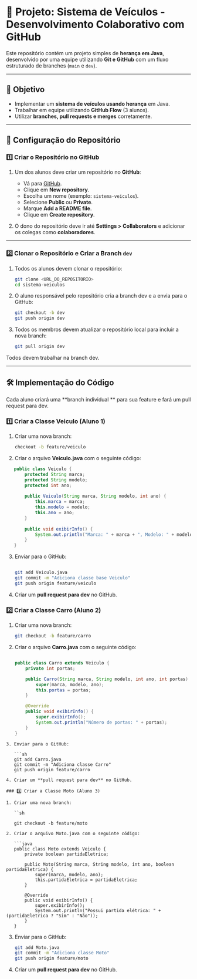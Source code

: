 # 📌 Projeto: Sistema de Veículos - Desenvolvimento Colaborativo com GitHub

Este repositório contém um projeto simples de **herança em Java**, desenvolvido por uma equipe utilizando **Git e GitHub** com um fluxo estruturado de branches (`main` e `dev`).

---

## 🚀 Objetivo
- Implementar um **sistema de veículos usando herança** em Java.
- Trabalhar em equipe utilizando **GitHub Flow** (3 alunos).
- Utilizar **branches, pull requests e merges** corretamente.

---

## 🔧 Configuração do Repositório

### 1️⃣ Criar o Repositório no GitHub
1. Um dos alunos deve criar um repositório no **GitHub**:
   - Vá para [GitHub](https://github.com).
   - Clique em **New repository**.
   - Escolha um nome (exemplo: `sistema-veiculos`).
   - Selecione **Public** ou **Private**.
   - Marque **Add a README file**.
   - Clique em **Create repository**.

2. O dono do repositório deve ir até **Settings > Collaborators** e adicionar os colegas como **colaboradores**.

---

### 2️⃣ Clonar o Repositório e Criar a Branch `dev`
1. Todos os alunos devem clonar o repositório:

   ```sh
   git clone <URL_DO_REPOSITORIO>
   cd sistema-veiculos
   
2. O aluno responsável pelo repositório cria a branch dev e a envia para o GitHub:

   ```sh
   git checkout -b dev
   git push origin dev
   
3. Todos os membros devem atualizar o repositório local para incluir a nova branch:

   ```sh
   git pull origin dev

Todos devem trabalhar na branch dev.

---

## 🛠️ Implementação do Código

Cada aluno criará uma **branch individual ** para sua feature e fará um pull request para dev.
### 1️⃣ Criar a Classe Veiculo (Aluno 1)

1. Criar uma nova branch:

   ```sh
   checkout -b feature/veiculo

2. Criar o arquivo **Veiculo.java** com o seguinte código:

```java
   public class Veiculo {
       protected String marca;
       protected String modelo;
       protected int ano;
   
       public Veiculo(String marca, String modelo, int ano) {
           this.marca = marca;
           this.modelo = modelo;
           this.ano = ano;
       }
   
       public void exibirInfo() {
           System.out.println("Marca: " + marca + ", Modelo: " + modelo + ", Ano: " + ano);
       }
   }
```
3. Enviar para o GitHub:

   ```sh
   
   git add Veiculo.java
   git commit -m "Adiciona classe base Veiculo"
   git push origin feature/veiculo

4. Criar um **pull request para dev** no GitHub.

### 2️⃣ Criar a Classe Carro (Aluno 2)

1. Criar uma nova branch:

   ```sh
   git checkout -b feature/carro

2. Criar o arquivo **Carro.java** com o seguinte código:

   ```java
   
   public class Carro extends Veiculo {
       private int portas;
   
       public Carro(String marca, String modelo, int ano, int portas) {
           super(marca, modelo, ano);
           this.portas = portas;
       }
   
       @Override
       public void exibirInfo() {
           super.exibirInfo();
           System.out.println("Número de portas: " + portas);
       }
   }
```
3. Enviar para o GitHub:

   ```sh
   git add Carro.java
   git commit -m "Adiciona classe Carro"
   git push origin feature/carro

4. Criar um **pull request para dev** no GitHub.

### 3️⃣ Criar a Classe Moto (Aluno 3)

1. Criar uma nova branch:

   ``sh
   
   git checkout -b feature/moto

2. Criar o arquivo Moto.java com o seguinte código:

   ```java
   public class Moto extends Veiculo {
       private boolean partidaEletrica;
   
       public Moto(String marca, String modelo, int ano, boolean partidaEletrica) {
           super(marca, modelo, ano);
           this.partidaEletrica = partidaEletrica;
       }
   
       @Override
       public void exibirInfo() {
           super.exibirInfo();
           System.out.println("Possui partida elétrica: " + (partidaEletrica ? "Sim" : "Não"));
       }
   }
```
3. Enviar para o GitHub:

   ```sh
   git add Moto.java
   git commit -m "Adiciona classe Moto"
   git push origin feature/moto

4. Criar um **pull request para dev** no GitHub.
